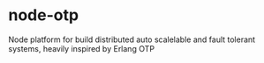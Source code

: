 # node-otp
Node platform for build distributed auto scalelable and fault tolerant systems, heavily inspired by Erlang OTP
